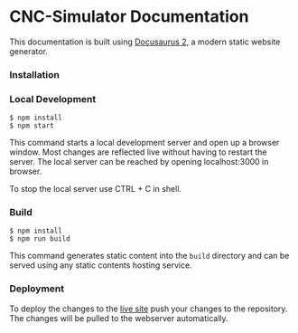 # CNC-Simulator Documentation

This documentation is built using [Docusaurus 2](https://v2.docusaurus.io/), a modern static website generator.

### Installation


### Local Development

```
$ npm install
$ npm start
```

This command starts a local development server and open up a browser window. Most changes are reflected live without having to restart the server. The local server can be reached by opening localhost:3000 in browser.

To stop the local server use CTRL + C in shell.

### Build

```
$ npm install
$ npm run build
```

This command generates static content into the `build` directory and can be served using any static contents hosting service.

### Deployment

To deploy the changes to the [live site](https://docs.cnc.timon.cloud/) push your changes to the repository. The changes will be pulled to the webserver automatically.
